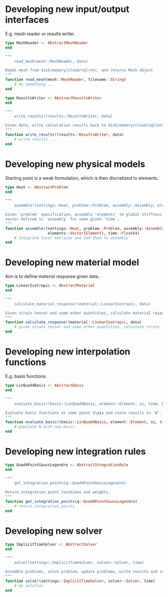 
# Developing new input/output interfaces

E.g. mesh reader or results writer.


```julia
type MeshReader <: AbstractMeshReader
end

"""
    read_mesh(mesh::MeshReader, data)

Reads mesh from disk/memory/cloud/sql/etc. and returns Mesh object
"""
function read_mesh(mesh::MeshReader, filename::String)
    # do something ...
end
```


```julia
type ResultsWriter <: AbstractResultsWriter
end

"""
    write_results!(results::ResultsWriter, data)

Given data, write calculation results back to disk/memory/cloud/sql/etc.
"""
function write_results!(results::ResultsWriter, data)
    # write results ...
end
```

# Developing new physical models

Starting point is a weak formulation, which is then discretized to elements.


```julia
type Heat <: AbstractProblem
end

"""
    assemble!(settings::Heat, problem::Problem, assembly::Assembly, elements::Vector{Element}, time::Float64)

Given `problem` spesification, assemble `elements` to global stiffness matrix and force
vector defined in `assembly` for some given `time`.
"""
function assemble!(settings::Heat, problem::Problem, assembly::Assembly,
                   elements::Vector{Element}, time::Float64)
    # integrate local matrices and add them to assembly
end
```

# Developing new material model

Aim is to define material response given data.


```julia
type LinearIsotropic <: AbstractMaterial
end

"""
    calculate_material_response!(material::LinearIsotropic, data)

Given strain tensor and some other quantities, calculate material response
"""
function calculate_response!(material::LinearIsotropic, data)
    # given strain tensor and some other quantities, calculate stress
end
```

# Developing new interpolation functions

E.g. basis functions


```julia
type LinQuad4Basis <: AbstractBasis
end

"""
    evaluate_basis!(basis::LinQuad4Basis, element::Element, xi, time, N::Matrix{Float64})

Evaluate basis functions at some point $\xi$ and store results to `N`.
"""
function evaluate_basis!(basis::LinQuad4Basis, element::Element, xi, time, N::Matrix{Float64})
    # populate N with new basis
end
```

# Developing new integration rules


```julia
type Quad4PointGaussLegendre <: AbstractIntegrationRule
end

"""
    get_integration_points(q::Quad4PointQaussLegendre)

Return integration point locations and weights.
"""
function get_integration_points(q::Quad4PointGaussLegendre)
    # return integration points
end
```

# Developing new solver


```julia
type ImplicitTimeSolver <: AbstractSolver
end

"""
    solve!(settings::ImplicitTimeSolver, solver::Solver, time)

Assemble problems, solve problem, update problems, write results and so on.
"""
function solve!(settings::ImplicitTimeSolver, solver::Solver, time)
    # do solution
end
```
